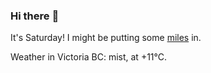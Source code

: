 ### Hi there :wave:

It's Saturday! I might be putting some [miles](https://www.strava.com/athletes/889963) in.

Weather in Victoria BC: mist, at +11°C.
